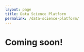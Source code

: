 ```yaml
---
layout: page
title: Data Science Platform
permalink: /data-science-platform/
---
```


# Coming soon!